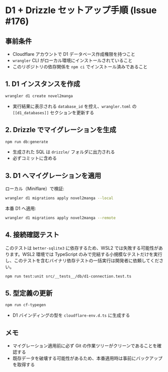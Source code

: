 # D1 + Drizzle セットアップ手順 (Issue #176)

## 事前条件

- Cloudflare アカウントで D1 データベース作成権限を持つこと
- `wrangler` CLI がローカル環境にインストールされていること
- このリポジトリの依存関係を `npm ci` でインストール済みであること

## 1. D1 インスタンスを作成

```sh
wrangler d1 create novel2manga
```

- 実行結果に表示される `database_id` を控え、`wrangler.toml` の `[[d1_databases]]` セクションを更新する

## 2. Drizzle でマイグレーションを生成

```sh
npm run db:generate
```

- 生成された SQL は `drizzle/` フォルダに出力される
- 必ずコミットに含める

## 3. D1 へマイグレーションを適用

ローカル（Miniflare）で検証:

```sh
wrangler d1 migrations apply novel2manga --local
```

本番 D1 へ適用:

```sh
wrangler d1 migrations apply novel2manga --remote
```

## 4. 接続確認テスト

このテストは `better-sqlite3` に依存するため、WSL2 では失敗する可能性があります。WSL2 環境では TypeScript のみで完結する小規模なテストだけを実行し、このテストを含むバイナリ依存テストの一括実行は開発者に依頼してください。

```sh
npm run test:unit src/__tests__/db/d1-connection.test.ts
```

## 5. 型定義の更新

```sh
npm run cf-typegen
```

- D1 バインディングの型を `cloudflare-env.d.ts` に生成する

## メモ

- マイグレーション適用前に必ず Git の作業ツリーがクリーンであることを確認する
- 既存データを破壊する可能性があるため、本番適用時は事前にバックアップを取得する
